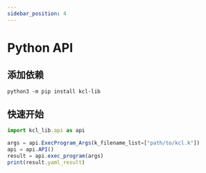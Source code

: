 ```yaml
---
sidebar_position: 4
---
```


# Python API

## 添加依赖

```shell
python3 -m pip install kcl-lib
```

## 快速开始

```typescript
import kcl_lib.api as api

args = api.ExecProgram_Args(k_filename_list=["path/to/kcl.k"])
api = api.API()
result = api.exec_program(args)
print(result.yaml_result)
```
